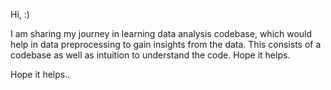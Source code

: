 Hi,
:)

I am sharing my journey in learning data analysis codebase, which would help in data preprocessing to gain insights from the data. This consists of a codebase as well as intuition to understand the code. Hope it helps.

Hope it helps..
